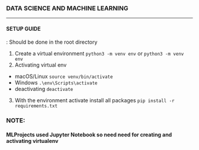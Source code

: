 ### DATA SCIENCE AND MACHINE LEARNING
<hr>

#### SETUP GUIDE 
: Should be done in the root directory 
1. Create a virtual environment 
`python3 -m venv env` or `python3 -m venv env` 
2.  Activating virtual env
  - macOS/Linux `source venv/bin/activate`
  - Windows `.\env\Scripts\activate`
  - deactivating `deactivate`
3. With the environment activate install all packages `pip install -r requirements.txt`

### NOTE: 
<h4> MLProjects used Jupyter Notebook so need need for creating and activating virtualenv</h4> 
